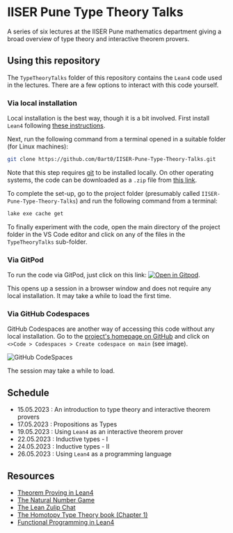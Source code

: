 # IISER Pune Type Theory Talks

A series of six lectures at the IISER Pune mathematics department giving a broad overview of type theory and interactive theorem provers.

## Using this repository

The `TypeTheoryTalks` folder of this repository contains the `Lean4` code used in the lectures. There are a few options to interact with this code yourself.

### Via local installation

Local installation is the best way, though it is a bit involved. First install `Lean4` following [these instructions](https://leanprover.github.io/lean4/doc/quickstart.html).

Next, run the following command from a terminal opened in a suitable folder (for Linux machines):

```bash
git clone https://github.com/0art0/IISER-Pune-Type-Theory-Talks.git
```

Note that this step requires [git](https://git-scm.com/) to be installed locally. On other operating systems, the code can be downloaded as a `.zip` file from [this link](https://github.com/0art0/IISER-Pune-Type-Theory-Talks/archive/refs/heads/main.zip). 

To complete the set-up, go to the project folder (presumably called `IISER-Pune-Type-Theory-Talks`) and run the following command from a terminal:

```bash
lake exe cache get
```

To finally experiment with the code, open the main directory of the project folder in the VS Code editor and click on any of the files in the `TypeTheoryTalks` sub-folder.

### Via GitPod

To run the code via GitPod, just click on this link: [![Open in Gitpod](https://gitpod.io/button/open-in-gitpod.svg)](https://gitpod.io/#https://github.com/0art0/IISER-Pune-Type-Theory-Talks). 

This opens up a session in a browser window and does not require any local installation. It may take a while to load the first time.

### Via GitHub Codespaces

GitHub Codespaces are another way of accessing this code without any local installation. Go to the [project's homepage on GitHub](https://github.com/0art0/IISER-Pune-Type-Theory-Talks) and click on `<>Code > Codespaces > Create codespace on main` (see image).

![GitHub CodeSpaces](./img/codespaces.png?raw=true "codespaces installation")

The session may take a while to load.

## Schedule

- 15.05.2023 : An introduction to type theory and interactive theorem provers
- 17.05.2023 : Propositions as Types
- 19.05.2023 : Using `Lean4` as an interactive theorem prover
- 22.05.2023 : Inductive types - I
- 24.05.2023 : Inductive types - II
- 26.05.2023 : Using `Lean4` as a programming language

## Resources

- [Theorem Proving in Lean4](https://leanprover.github.io/theorem_proving_in_lean4/)
- [The Natural Number Game](https://adam.math.hhu.de/#/g/hhu-adam/NNG4)
- [The Lean Zulip Chat](https://leanprover.zulipchat.com/)
- [The Homotopy Type Theory book (Chapter 1)](https://homotopytypetheory.org/book/)
- [Functional Programming in Lean4](https://leanprover.github.io/functional_programming_in_lean/)